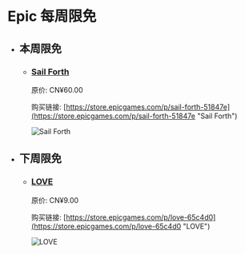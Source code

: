 # Epic 每周限免

- ## 本周限免


  - ### [Sail Forth](https://store.epicgames.com/p/sail-forth-51847e "Sail Forth")

    原价: CN¥60.00

    购买链接: [https://store.epicgames.com/p/sail-forth-51847e](https://store.epicgames.com/p/sail-forth-51847e "Sail Forth")

    ![Sail Forth](https://cdn1.epicgames.com/spt-assets/bf6f7c896b214dd891aa10debb6fbf50/sail-forth-1h4ru.jpg)


- ## 下周限免


  - ### [LOVE](https://store.epicgames.com/p/love-65c4d0 "LOVE")

    原价: CN¥9.00

    购买链接: [https://store.epicgames.com/p/love-65c4d0](https://store.epicgames.com/p/love-65c4d0 "LOVE")

    ![LOVE](https://cdn1.epicgames.com/spt-assets/d4c3a9a3058c471fb5e18af6908f28f0/love-12c4i.png)

